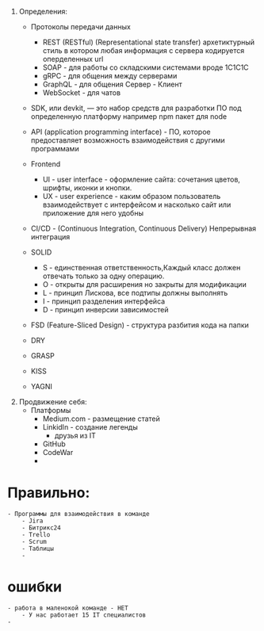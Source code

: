 1. Определения:
	- Протоколы передачи данных
		- REST (RESTful) (Representational state transfer) архетиктурный стиль в котором любая информация с сервера кодируется оперделенных url 
		- SOAP - для работы со складскими системами вроде 1С1C1С
		- gRPC - для общения между серверами
		- GraphQL - для общения Сервер - Клиент
		- WebSocket - для чатов

	- SDK, или devkit, — это набор средств для разработки ПО под определенную платформу например npm пакет для node
	- API (application programming interface) - ПО, которое предоставляет возможность взаимодействия с другими программами
	- Frontend
		- UI - user interface - оформление сайта: сочетания цветов, шрифты, иконки и кнопки.
		- UX - user experience - каким образом пользователь взаимодействует с интерфейсом и насколько сайт или приложение для него удобны
	- CI/CD -  (Continuous Integration, Continuous Delivery) Непрерывная интеграция
	- SOLID
		- S - единственная ответственность,Каждый класс должен отвечать только за одну операцию.
		- O - открыты для расширения но закрыты для модификации
		- L - принцип Лискова, все подтипы должны выполнять 
		- I - принцип разделения интерфейса
		- D - принцип инверсии зависимостей
	- FSD (Feature-Sliced Design) - структура разбития кода на папки
	- DRY
	- GRASP
	- KISS
	- YAGNI
1. Продвижение себя: 
	- Платформы
		- Medium.com - размещение статей
		- LinkidIn - создание легенды
			- друзья из IT
		- GitHub
		- CodeWar
		- 
# Правильно: 
	- Программы для взаимодействия в команде
		- Jira
		- Битрикс24
		- Trello
		- Scrum
		- Таблицы
		- 
# ошибки
	- работа в маленокой команде - НЕТ
		- У нас работает 15 IT специалистов
	- 